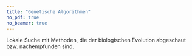 ```yaml
---
title: "Genetische Algorithmen"
no_pdf: true
no_beamer: true
---
```



Lokale Suche mit Methoden, die der biologischen Evolution abgeschaut bzw. nachempfunden sind.

